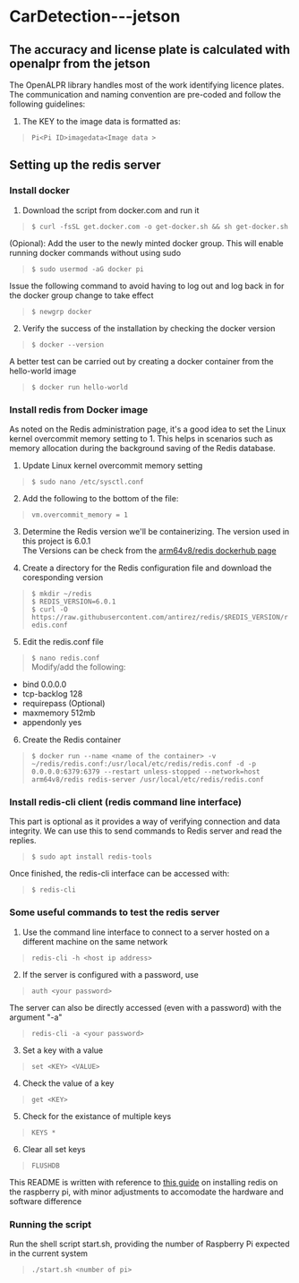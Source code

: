 # CarDetection---jetson

## The accuracy and license plate is calculated with openalpr from the jetson  
The OpenALPR library handles most of the work identifying licence plates. The communication and naming convention are pre-coded and follow the following guidelines:  
1. The KEY to the image data is formatted as:  
>`Pi<Pi ID>imagedata<Image data >`

## Setting up the redis server
### Install docker
1. Download the script from docker.com and run it  
>`$ curl -fsSL get.docker.com -o get-docker.sh && sh get-docker.sh`  

(Opional): Add the user to the newly minted docker group. This will enable running docker commands without using sudo
>`$ sudo usermod -aG docker pi`  

Issue the following command to avoid having to log out and log back in for the docker group change to take effect
>`$ newgrp docker`
2. Verify the success of the installation by checking the docker version  
>`$ docker --version`  

A better test can be carried out by creating a docker container from the hello-world image  
>`$ docker run hello-world`

### Install redis from Docker image
As noted on the Redis administration page, it's a good idea to set the Linux kernel overcommit memory setting to 1. This helps in scenarios such as memory allocation during the background saving of the Redis database.  
1. Update Linux kernel overcommit memory setting  
>`$ sudo nano /etc/sysctl.conf`

2. Add the following to the bottom of the file:
>`vm.overcommit_memory = 1`

3. Determine the Redis version we'll be containerizing. The version used in this project is 6.0.1  
The Versions can be check from the [arm64v8/redis dockerhub page](https://hub.docker.com/r/arm64v8/redis/)

4. Create a directory for the Redis configuration file and download the coresponding version 
>`$ mkdir ~/redis`  
>`$ REDIS_VERSION=6.0.1`  
>`$ curl -O https://raw.githubusercontent.com/antirez/redis/$REDIS_VERSION/redis.conf`

5. Edit the redis.conf file
>`$ nano redis.conf`  
Modify/add the following:
- bind 0.0.0.0
- tcp-backlog 128
- requirepass <your password> (Optional)
- maxmemory 512mb
- appendonly yes
  
6. Create the Redis container
>`$ docker run --name <name of the container> -v ~/redis/redis.conf:/usr/local/etc/redis/redis.conf -d -p 0.0.0.0:6379:6379 --restart unless-stopped --network=host arm64v8/redis redis-server /usr/local/etc/redis/redis.conf`

### Install redis-cli client (redis command line interface)
This part is optional as it provides a way of verifying connection and data integrity. We can use this to send commands to Redis server and read the replies.
>`$ sudo apt install redis-tools`  

Once finished, the redis-cli interface can be accessed with:  
>`$ redis-cli`
### Some useful commands to test the redis server
1. Use the command line interface to connect to a server hosted on a different machine on the same network  
>`redis-cli -h <host ip address>`

2. If the server is configured with a password, use  
>`auth <your password>`

The server can also be directly accessed (even with a password) with the argument "-a"
>`redis-cli -a <your password>`

3. Set a key with a value  
>`set <KEY> <VALUE>`

4. Check the value of a key  
>`get <KEY>`

5. Check for the existance of multiple keys  
>`KEYS *`

6. Clear all set keys  
>`FLUSHDB`

This README is written with reference to [this guide](https://thisdavej.com/how-to-install-redis-on-a-raspberry-pi-using-docker/) on installing redis on the raspberry pi, with minor adjustments to accomodate the hardware and software difference

### Running the script
Run the shell script start.sh, providing the number of Raspberry Pi expected in the current system  
>`./start.sh <number of pi>`
